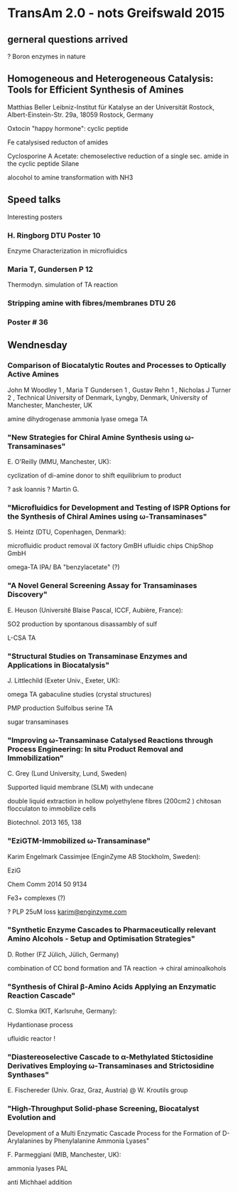 
# TransAm 2.0 - nots Greifswald 2015

## gerneral questions arrived

? Boron enzymes in nature

## Homogeneous and Heterogeneous Catalysis: Tools for Efficient Synthesis of Amines
Matthias Beller
Leibniz-Institut für Katalyse an der Universität Rostock,
Albert-Einstein-Str. 29a, 18059 Rostock, Germany

Oxtocin "happy hormone": cyclic peptide

Fe catalysised reducton of amides

Cyclosporine A Acetate: chemoselective reduction of a single sec. amide in the cyclic peptide
Silane 

alocohol to amine transformation with NH3 


## Speed talks

Interesting posters

### H. Ringborg DTU Poster 10

Enzyme Characterization in microfluidics 

### Maria T, Gundersen P 12 

Thermodyn. simulation of TA reaction

### Stripping amine with fibres/membranes DTU 26 

### Poster # 36

## Wendnesday 

### Comparison of Biocatalytic Routes and Processes to Optically Active Amines
John M Woodley 1 , Maria T Gundersen 1 , Gustav Rehn 1 , Nicholas J Turner 2 ,
Technical University of Denmark, Lyngby, Denmark,
University of Manchester, Manchester, UK


amine dihydrogenase
ammonia lyase
omega TA

###  "New Strategies for Chiral Amine Synthesis using ω-Transaminases"
E. O'Reilly (MMU, Manchester, UK):

cyclization of di-amine donor to shift equilibrium to product

? ask Ioannis
? Martin G. 

###  "Microfluidics for Development and Testing of ISPR Options for the Synthesis of Chiral Amines using ω-Transaminases"
S. Heintz (DTU, Copenhagen, Denmark):

microfluidic product removal
iX factory GmBH ufluidic chips
ChipShop GmbH

omega-TA 
IPA/ BA "benzylacetate" (?)


### "A Novel General Screening Assay for Transaminases Discovery"
 E. Heuson (Université Blaise Pascal, ICCF, Aubière, France):
 
  SO2 production by spontanous disassambly of sulf
 
 L-CSA TA
 

### "Structural Studies on Transaminase Enzymes and Applications in Biocatalysis"
J. Littlechild (Exeter Univ., Exeter, UK):
 

omega TA 
gabaculine studies (crystal structures)

PMP production
Sulfolbus serine TA

sugar transaminases

### "Improving ω-Transaminase Catalysed Reactions through Process Engineering: In situ Product Removal and Immobilization"
C. Grey (Lund University, Lund, Sweden)

Supported liquid membrane (SLM) with undecane

double liquid extraction in hollow polyethylene fibres (200cm2 )
chitosan flocculaton to immobilize cells

Biotechnol. 2013 165, 138

### "EziGTM-Immobilized ω-Transaminase"
Karim Engelmark Cassimjee (EnginZyme AB Stockholm, Sweden): 

EziG 

Chem Comm 2014 50 9134

Fe3+ complexes (?)

? PLP 25uM loss
karim@enginzyme.com

###  "Synthetic Enzyme Cascades to Pharmaceutically relevant Amino Alcohols - Setup and Optimisation Strategies"
D. Rother (FZ Jülich, Jülich, Germany)

combination of CC bond formation and TA reaction -> chiral aminoalkohols


### "Synthesis of Chiral β-Amino Acids Applying an Enzymatic Reaction Cascade"
C. Slomka (KIT, Karlsruhe, Germany):

Hydantionase process

ufluidic reactor !

### "Diastereoselective Cascade to α-Methylated Stictosidine Derivatives Employing ω-Transaminases and Strictosidine Synthases"
E. Fischereder (Univ. Graz, Graz, Austria) @ W. Kroutils group

### "High-Throughput Solid-phase Screening, Biocatalyst Evolution and
Development of a Multi Enzymatic Cascade Process for the Formation of
D-Arylalanines by Phenylalanine Ammonia Lyases"

F. Parmeggiani (MIB, Manchester, UK):

ammonia lyases
PAL

anti Michhael addition





